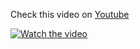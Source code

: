 Check this video on [Youtube](https://youtu.be/NpuBpuayfdk)

[![Watch the video](https://img.youtube.com/vi/NpuBpuayfdk/hqdefault.jpg)](https://youtu.be/NpuBpuayfdk)
